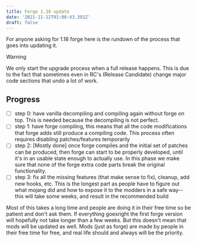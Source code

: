```yaml
---
title: Forge 1.18 update
date: '2021-11-12T01:00:43.391Z'
draft: false
---
```



For anyone asking for 1.18 forge here is the rundown of the process that goes into updating it.

> [!WARNING]
> We only start the upgrade process when a full release happens.
> This is due to the fact that sometimes even in RC's (Release Candidate) change major code sections that undo a lot of work.

## Progress

 - [ ] step 0: have vanilla decompiling and compiling again without forge on top. This is needed because the decompiling is not perfect.
 - [ ] step 1: have forge compiling, this means that all the code modifications that forge adds still produce a compiling code. This process often requires disabling patches/features temporarily
 - [ ] step 2: [Mostly done] once forge compiles and the initial set of patches can be produced, then forge can start to be properly developed, until it's in an usable state enough to actually use. In this phase we make sure that none of the forge extra code parts break the original functionality.
 - [ ] step 3: fix all the missing features (that make sense to fix), cleanup, add new hooks, etc. This is the longest part as people have to figure out what mojang did and how to expose it to the modders in a safe way-- this will take some weeks, and result in the recommended build

Most of this takes a long time and people are doing it in their free time so be patient and don't ask them.
If everything goesright the first forge version will hopefully not take longer than a few weeks. But this doesn't mean that mods will be updated as well. Mods (just as forge) are made by people in their free time for free, and real life should and always will be the priority.
